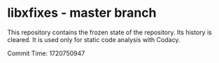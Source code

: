 # libxfixes - master branch

This repository contains the frozen state of the repository.
Its history is cleared. It is used only for static code
analysis with Codacy.

Commit Time: 1720750947